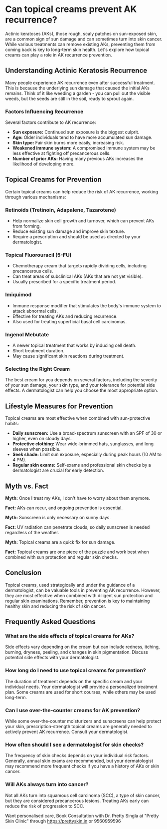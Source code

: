# Can topical creams prevent AK recurrence?

Actinic keratoses (AKs), those rough, scaly patches on sun-exposed skin, are a common sign of sun damage and can sometimes turn into skin cancer. While various treatments can remove existing AKs, preventing them from coming back is key to long-term skin health. Let's explore how topical creams can play a role in AK recurrence prevention.

## Understanding Actinic Keratosis Recurrence

Many people experience AK recurrence even after successful treatment. This is because the underlying sun damage that caused the initial AKs remains. Think of it like weeding a garden - you can pull out the visible weeds, but the seeds are still in the soil, ready to sprout again.

### Factors Influencing Recurrence

Several factors contribute to AK recurrence:

*   **Sun exposure:** Continued sun exposure is the biggest culprit.
*   **Age:** Older individuals tend to have more accumulated sun damage.
*   **Skin type:** Fair skin burns more easily, increasing risk.
*   **Weakened immune system:** A compromised immune system may be less effective at fighting off precancerous cells.
*   **Number of prior AKs:** Having many previous AKs increases the likelihood of developing more.

## Topical Creams for Prevention

Certain topical creams can help reduce the risk of AK recurrence, working through various mechanisms:

### Retinoids (Tretinoin, Adapalene, Tazarotene)

*   Help normalize skin cell growth and turnover, which can prevent AKs from forming.
*   Reduce existing sun damage and improve skin texture.
*   Require a prescription and should be used as directed by your dermatologist.

### Topical Fluorouracil (5-FU)

*   Chemotherapy cream that targets rapidly dividing cells, including precancerous cells.
*   Can treat areas of subclinical AKs (AKs that are not yet visible).
*   Usually prescribed for a specific treatment period.

### Imiquimod

*   Immune response modifier that stimulates the body's immune system to attack abnormal cells.
*   Effective for treating AKs and reducing recurrence.
*   Also used for treating superficial basal cell carcinomas.

### Ingenol Mebutate

*   A newer topical treatment that works by inducing cell death.
*   Short treatment duration.
*   May cause significant skin reactions during treatment.

### Selecting the Right Cream

The best cream for you depends on several factors, including the severity of your sun damage, your skin type, and your tolerance for potential side effects. A dermatologist can help you choose the most appropriate option.

## Lifestyle Measures for Prevention

Topical creams are most effective when combined with sun-protective habits:

*   **Daily sunscreen:** Use a broad-spectrum sunscreen with an SPF of 30 or higher, even on cloudy days.
*   **Protective clothing:** Wear wide-brimmed hats, sunglasses, and long sleeves when possible.
*   **Seek shade:** Limit sun exposure, especially during peak hours (10 AM to 4 PM).
*   **Regular skin exams:** Self-exams and professional skin checks by a dermatologist are crucial for early detection.

## Myth vs. Fact

**Myth:** Once I treat my AKs, I don't have to worry about them anymore.

**Fact:** AKs can recur, and ongoing prevention is essential.

**Myth:** Sunscreen is only necessary on sunny days.

**Fact:** UV radiation can penetrate clouds, so daily sunscreen is needed regardless of the weather.

**Myth:** Topical creams are a quick fix for sun damage.

**Fact:** Topical creams are one piece of the puzzle and work best when combined with sun protection and regular skin checks.

## Conclusion

Topical creams, used strategically and under the guidance of a dermatologist, can be valuable tools in preventing AK recurrence. However, they are most effective when combined with diligent sun protection and regular skin examinations. Remember, prevention is key to maintaining healthy skin and reducing the risk of skin cancer.

## Frequently Asked Questions

### What are the side effects of topical creams for AKs?

Side effects vary depending on the cream but can include redness, itching, burning, dryness, peeling, and changes in skin pigmentation. Discuss potential side effects with your dermatologist.

### How long do I need to use topical creams for prevention?

The duration of treatment depends on the specific cream and your individual needs. Your dermatologist will provide a personalized treatment plan. Some creams are used for short courses, while others may be used long-term.

### Can I use over-the-counter creams for AK prevention?

While some over-the-counter moisturizers and sunscreens can help protect your skin, prescription-strength topical creams are generally needed to actively prevent AK recurrence. Consult your dermatologist.

### How often should I see a dermatologist for skin checks?

The frequency of skin checks depends on your individual risk factors. Generally, annual skin exams are recommended, but your dermatologist may recommend more frequent checks if you have a history of AKs or skin cancer.

### Will AKs always turn into cancer?

Not all AKs turn into squamous cell carcinoma (SCC), a type of skin cancer, but they are considered precancerous lesions. Treating AKs early can reduce the risk of progression to SCC.

Want personalised care, Book Consultation with Dr. Pretty Singla at "Pretty Skin Clinic" through https://prettyskin.in or 9560959596
